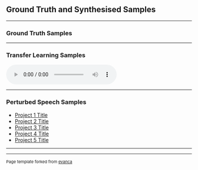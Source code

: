 ## Ground Truth and Synthesised Samples

---

### Ground Truth Samples

---

### Transfer Learning Samples

<audio controls>
  <source src="images/20000-b0178.wav" type="audio/wav">
  <source src="images/20000-b0194.wav" type="audio/wav">
  <source src="images/20000-b0202.wav" type="audio/wav">
</audio>

---

### Perturbed Speech Samples

- [Project 1 Title](http://example.com/)
- [Project 2 Title](http://example.com/)
- [Project 3 Title](http://example.com/)
- [Project 4 Title](http://example.com/)
- [Project 5 Title](http://example.com/)

---




---
<p style="font-size:11px">Page template forked from <a href="https://github.com/evanca/quick-portfolio">evanca</a></p>
<!-- Remove above link if you don't want to attibute -->

